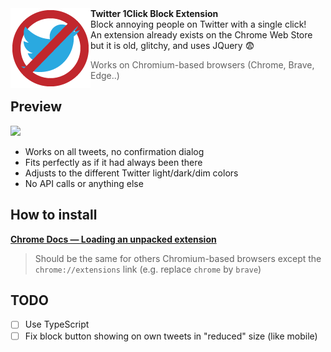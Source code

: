<img align="left" src="/public/icons/icon128.png"/>   
<b>Twitter 1Click Block Extension</b>
<br>
Block annoying people on Twitter with a single click!  
<br>
An extension already exists on the Chrome Web Store but it is old, glitchy, and uses JQuery 😨
<br>
<blockquote>Works on Chromium-based browsers (Chrome, Brave, Edge..)</blockquote>

## Preview
<img src="https://i.imgur.com/Wqj4W0Z.png" />

* Works on all tweets, no confirmation dialog
* Fits perfectly as if it had always been there
* Adjusts to the different Twitter light/dark/dim colors
* No API calls or anything else

## How to install
**[Chrome Docs — Loading an unpacked extension](https://developer.chrome.com/docs/extensions/mv3/getstarted/development-basics/#load-unpacked)**  
> Should be the same for others Chromium-based browsers except the `chrome://extensions` link (e.g. replace `chrome` by `brave`)

## TODO
- [ ] Use TypeScript
- [ ] Fix block button showing on own tweets in "reduced" size (like mobile)
